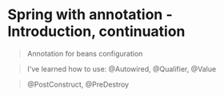 # Spring with annotation - Introduction, continuation


 > Annotation for beans configuration

 > I've learned how to use: @Autowired, @Qualifier, @Value

 > @PostConstruct, @PreDestroy
